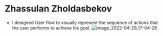 # Zhassulan Zholdasbekov
* I designed User flow to visually represent the sequence of actions that the user performs to achieve his goal.
![image_2022-04-29_17-04-26](https://user-images.githubusercontent.com/50594402/170432218-5c4238bb-70ff-4f3e-ad2b-e568a438cb83.png)
